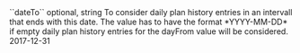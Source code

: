 <tr>
	
<td>``dateTo``</td>
	
<td>optional, string</td>
<td>To consider daily plan history entries in an intervall that ends with this date. 
The value has to have the format *YYYY-MM-DD*<br/>
if empty daily plan history entries for the dayFrom value will be considered.
	
	
</td>
	
<td>2017-12-31</td>
	
<td></td>
	
</tr>
